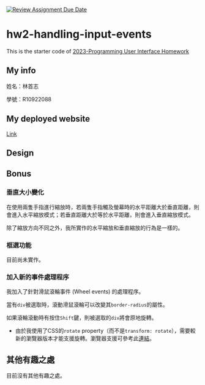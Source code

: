 [![Review Assignment Due Date](https://classroom.github.com/assets/deadline-readme-button-8d59dc4de5201274e310e4c54b9627a8934c3b88527886e3b421487c677d23eb.svg)](https://classroom.github.com/a/vtMjwcap)
# hw2-handling-input-events
This is the starter code of [2023-Programming User Interface Homework](https://hackmd.io/@akairisu/HkUibgmx3)

## My info

姓名：林首志

學號：R10922088

## My deployed website

[Link](https://musical-jelly-8d30f4.netlify.app/)

## Design

## Bonus

### 垂直大小變化

在使用兩隻手指進行縮放時，若兩隻手指觸及螢幕時的水平距離大於垂直距離，則會進入水平縮放模式；若垂直距離大於等於水平距離，則會進入垂直縮放模式。

除了縮放方向不同之外，我所實作的水平縮放和垂直縮放的行為是一樣的。

### 框選功能

目前尚未實作。

### 加入新的事件處理程序

我加入了針對滑鼠滾輪事件 (Wheel events) 的處理程序。

當有`div`被選取時，滾動滑鼠滾輪可以改變其`border-radius`的屬性。

如果滾輪滾動時有按住`Shift`鍵，則被選取的`div`將會原地旋轉。
- 由於我使用了CSS的`rotate` property（而不是`transform: rotate`），需要較新的瀏覽器版本才能支援旋轉。瀏覽器支援可參考此[連結](https://developer.mozilla.org/en-US/docs/Web/CSS/rotate#browser_compatibility)。

## 其他有趣之處

目前沒有其他有趣之處。
